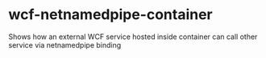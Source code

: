 # wcf-netnamedpipe-container
Shows how an external WCF service hosted inside container can call other service via netnamedpipe binding
